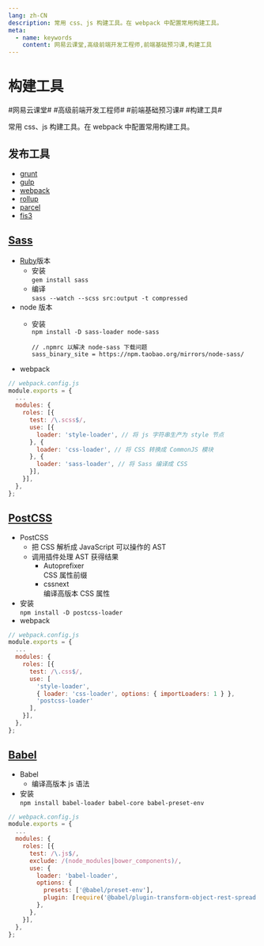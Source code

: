 ```yaml
---
lang: zh-CN
description: 常用 css、js 构建工具。在 webpack 中配置常用构建工具。
meta:
  - name: keywords
    content: 网易云课堂,高级前端开发工程师,前端基础预习课,构建工具
---
```


# 构建工具

\#网易云课堂#
\#高级前端开发工程师#
\#前端基础预习课#
\#构建工具#

常用 css、js 构建工具。在 webpack 中配置常用构建工具。

## 发布工具

* [grunt](https://gruntjs.com/)
* [gulp](https://gulpjs.com/)
* [webpack](https://webpack.js.org/)
* [rollup](https://rollupjs.org/)
* [parcel](https://parceljs.org/)
* [fis3](https://fis.baidu.com/)

## [Sass](https://sass-lang.com/)

* [Ruby](https://www.typescriptlang.org/)版本
  * 安装  
    `gem install sass`
  * 编译  
    `sass --watch --scss src:output -t compressed`
* node 版本
  * 安装  
    `npm install -D sass-loader node-sass`

    ```
    // .npmrc 以解决 node-sass 下载问题
    sass_binary_site = https://npm.taobao.org/mirrors/node-sass/
    ```
* webpack

```js
// webpack.config.js
module.exports = {
  ...
  modules: {
    roles: [{
      test: /\.scss$/,
      use: [{
        loader: 'style-loader', // 将 js 字符串生产为 style 节点
      }, {
        loader: 'css-loader', // 将 CSS 转换成 CommonJS 模块
      }, {
        loader: 'sass-loader', // 将 Sass 编译成 CSS
      }],
    }],
  },
};
```

## [PostCSS](https://postcss.org/)

* PostCSS
  * 把 CSS 解析成 JavaScript 可以操作的 AST
  * 调用插件处理 AST 获得结果
    * Autoprefixer  
      CSS 属性前缀
    * cssnext  
      编译高版本 CSS 属性
* 安装  
  `npm install -D postcss-loader`
* webpack

```js
// webpack.config.js
module.exports = {
  ...
  modules: {
    roles: [{
      test: /\.css$/,
      use: [
        'style-loader',
        { loader: 'css-loader', options: { importLoaders: 1 } },
        'postcss-loader'
      ],
    }],
  },
};
```

## [Babel](https://babeljs.io/)

* Babel
  * 编译高版本 js 语法
* 安装  
  `npm install babel-loader babel-core babel-preset-env`

```js
// webpack.config.js
module.exports = {
  ...
  modules: {
    roles: [{
      test: /\.js$/,
      exclude: /(node_modules|bower_components)/,
      use: {
        loader: 'babel-loader',
        options: {
          presets: ['@babel/preset-env'],
          plugin: [require('@babel/plugin-transform-object-rest-spread')]
        },
      },
    }],
  },
};
```

